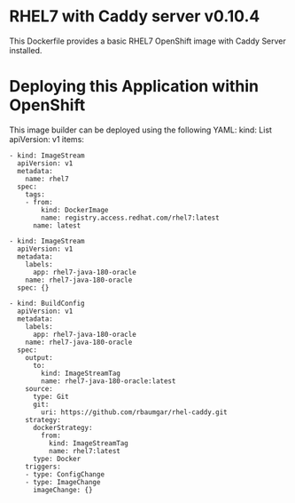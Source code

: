 # RHEL7 with Caddy server v0.10.4
This Dockerfile provides a basic RHEL7 OpenShift image with Caddy Server installed.
# Deploying this Application within OpenShift
This image builder can be deployed using the following YAML:
    kind: List
    apiVersion: v1
    items:

    - kind: ImageStream
      apiVersion: v1
      metadata:
        name: rhel7
      spec:
        tags:
        - from:
            kind: DockerImage
            name: registry.access.redhat.com/rhel7:latest
          name: latest

    - kind: ImageStream
      apiVersion: v1
      metadata:
        labels:
          app: rhel7-java-180-oracle
        name: rhel7-java-180-oracle
      spec: {}

    - kind: BuildConfig
      apiVersion: v1
      metadata:
        labels:
          app: rhel7-java-180-oracle
        name: rhel7-java-180-oracle
      spec:
        output:
          to:
            kind: ImageStreamTag
            name: rhel7-java-180-oracle:latest
        source:
          type: Git
          git:
            uri: https://github.com/rbaumgar/rhel-caddy.git
        strategy:
          dockerStrategy:
            from:
              kind: ImageStreamTag
              name: rhel7:latest
          type: Docker
        triggers:
        - type: ConfigChange
        - type: ImageChange
          imageChange: {}
